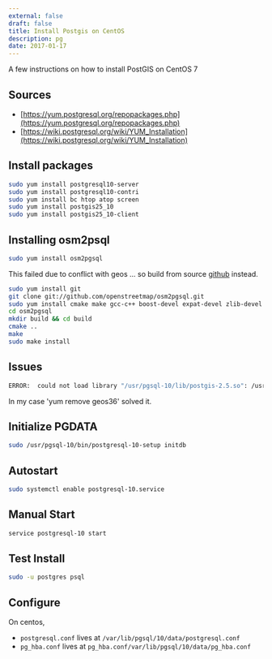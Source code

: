 ```yaml
---
external: false
draft: false
title: Install Postgis on CentOS
description: pg
date: 2017-01-17
---
```


A few instructions on how to install PostGIS on CentOS 7


## Sources
- [https://yum.postgresql.org/repopackages.php](https://yum.postgresql.org/repopackages.php)
- [https://wiki.postgresql.org/wiki/YUM_Installation](https://wiki.postgresql.org/wiki/YUM_Installation)

## Install packages
```bash
sudo yum install postgresql10-server
sudo yum install postgresql10-contri
sudo yum install bc htop atop screen
sudo yum install postgis25_10
sudo yum install postgis25_10-client
```

## Installing osm2psql

```bash
sudo yum install osm2pgsql 
```

This failed due to conflict with geos ... so build from source [github](https://github.com/openstreetmap/osm2pgsql) instead.


```bash
sudo yum install git
git clone git://github.com/openstreetmap/osm2pgsql.git
sudo yum install cmake make gcc-c++ boost-devel expat-devel zlib-devel bzip2-devel postgresql-devel proj-devel proj-epsg lua-devel
cd osm2pgsql
mkdir build && cd build
cmake ..
make
sudo make install
```

## Issues 
```bash
ERROR:  could not load library "/usr/pgsql-10/lib/postgis-2.5.so": /usr/pgsql-10/lib/postgis-2.5.so: undefined symbol: GEOSFrechetDistanceDensify
```

In my case 'yum remove geos36' solved it.



## Initialize PGDATA

```bash
sudo /usr/pgsql-10/bin/postgresql-10-setup initdb
```


## Autostart
```bash
sudo systemctl enable postgresql-10.service
```

## Manual Start
```bash
service postgresql-10 start
```

## Test Install
```bash
sudo -u postgres psql
```


## Configure
On centos, 
- `postgresql.conf` lives at `/var/lib/pgsql/10/data/postgresql.conf`
- `pg_hba.conf` lives at `pg_hba.conf/var/lib/pgsql/10/data/pg_hba.conf`
